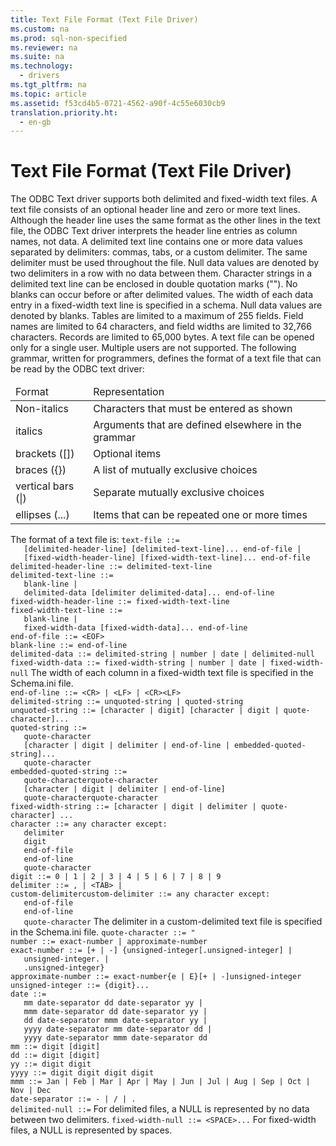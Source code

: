 ```yaml
---
title: Text File Format (Text File Driver)
ms.custom: na
ms.prod: sql-non-specified
ms.reviewer: na
ms.suite: na
ms.technology: 
  - drivers
ms.tgt_pltfrm: na
ms.topic: article
ms.assetid: f53cd4b5-0721-4562-a90f-4c55e6030cb9
translation.priority.ht: 
  - en-gb
---
```

# Text File Format (Text File Driver)
<?xml version="1.0" encoding="utf-8"?>
<developerConceptualDocument xmlns="http://ddue.schemas.microsoft.com/authoring/2003/5" xmlns:xlink="http://www.w3.org/1999/xlink" xmlns:xsi="http://www.w3.org/2001/XMLSchema-instance" xsi:schemaLocation="http://ddue.schemas.microsoft.com/authoring/2003/5 http://dduestorage.blob.core.windows.net/ddueschema/developer.xsd">
  <introduction>
    <para>The ODBC Text driver supports both delimited and fixed-width text files. A text file consists of an optional header line and zero or more text lines.</para>
    <para>Although the header line uses the same format as the other lines in the text file, the ODBC Text driver interprets the header line entries as column names, not data.</para>
    <para>A delimited text line contains one or more data values separated by delimiters: commas, tabs, or a custom delimiter. The same delimiter must be used throughout the file. Null data values are denoted by two delimiters in a row with no data between them. Character strings in a delimited text line can be enclosed in double quotation marks (""). No blanks can occur before or after delimited values.</para>
    <para>The width of each data entry in a fixed-width text line is specified in a schema. Null data values are denoted by blanks.</para>
    <para>Tables are limited to a maximum of 255 fields. Field names are limited to 64 characters, and field widths are limited to 32,766 characters. Records are limited to 65,000 bytes.</para>
    <para>A text file can be opened only for a single user. Multiple users are not supported.</para>
    <para>The following grammar, written for programmers, defines the format of a text file that can be read by the ODBC text driver: </para>
    <table xmlns:caps="http://schemas.microsoft.com/build/caps/2013/11">
      <thead>
        <tr>
          <TD>
            <para>Format</para>
          </TD>
          <TD>
            <para>Representation</para>
          </TD>
        </tr>
      </thead>
      <tbody>
        <tr>
          <TD>
            <para>Non-italics</para>
          </TD>
          <TD>
            <para>Characters that must be entered as shown</para>
          </TD>
        </tr>
        <tr>
          <TD>
            <para>               <legacyItalic>italics</legacyItalic>             </para>
          </TD>
          <TD>
            <para>Arguments that are defined elsewhere in the grammar</para>
          </TD>
        </tr>
        <tr>
          <TD>
            <para>brackets ([])</para>
          </TD>
          <TD>
            <para>Optional items</para>
          </TD>
        </tr>
        <tr>
          <TD>
            <para>braces ({})</para>
          </TD>
          <TD>
            <para>A list of mutually exclusive choices</para>
          </TD>
        </tr>
        <tr>
          <TD>
            <para>vertical bars (|)</para>
          </TD>
          <TD>
            <para>Separate mutually exclusive choices</para>
          </TD>
        </tr>
        <tr>
          <TD>
            <para>ellipses (...)</para>
          </TD>
          <TD>
            <para>Items that can be repeated one or more times</para>
          </TD>
        </tr>
      </tbody>
    </table>
    <para>The format of a text file is:</para>
    <code>text-file ::=
   [delimited-header-line] [delimited-text-line]... end-of-file |
   [fixed-width-header-line] [fixed-width-text-line]... end-of-file
delimited-header-line ::= delimited-text-line
delimited-text-line ::=
   blank-line |
   delimited-data [delimiter delimited-data]... end-of-line
fixed-width-header-line ::= fixed-width-text-line
fixed-width-text-line ::=
   blank-line |
   fixed-width-data [fixed-width-data]... end-of-line
end-of-file ::= &lt;EOF&gt;
blank-line ::= end-of-line
delimited-data ::= delimited-string | number | date | delimited-null
fixed-width-data ::= fixed-width-string | number | date | fixed-width-null</code>
    <alert class="note">
      <para>The width of each column in a fixed-width text file is specified in the Schema.ini file.</para>
    </alert>
    <code>
<legacyItalic>end-of-line</legacyItalic> ::= &lt;CR&gt; | &lt;LF&gt; | &lt;CR&gt;&lt;LF&gt;
<legacyItalic>delimited-string</legacyItalic> ::= <legacyItalic>unquoted-string</legacyItalic> | <legacyItalic>quoted-string</legacyItalic>
<legacyItalic>unquoted-string</legacyItalic> ::= [<legacyItalic>character</legacyItalic> | <legacyItalic>digit</legacyItalic>] [<legacyItalic>character</legacyItalic> | <legacyItalic>digit</legacyItalic> | <legacyItalic>quote-character</legacyItalic>]...
<legacyItalic>quoted-string</legacyItalic> ::=
   <legacyItalic>quote-character</legacyItalic>
   [<legacyItalic>character</legacyItalic> | <legacyItalic>digit</legacyItalic> | <legacyItalic>delimiter</legacyItalic> | <legacyItalic>end-of-line</legacyItalic> | <legacyItalic>embedded-quoted-string</legacyItalic>]...
   <legacyItalic>quote-character</legacyItalic>
<legacyItalic>embedded-quoted-string ::=</legacyItalic>
<legacyItalic>   quote-characterquote-character</legacyItalic>
   [<legacyItalic>character</legacyItalic> | <legacyItalic>digit</legacyItalic> | <legacyItalic>delimiter</legacyItalic> | <legacyItalic>end-of-line</legacyItalic>]
   <legacyItalic>quote-characterquote-character</legacyItalic>
<legacyItalic>fixed-width-string</legacyItalic> ::= [<legacyItalic>character</legacyItalic> | <legacyItalic>digit</legacyItalic> | <legacyItalic>delimiter</legacyItalic> | <legacyItalic>quote-character</legacyItalic>] ...
<legacyItalic>character</legacyItalic> ::= any character except:
   <legacyItalic>delimiter</legacyItalic>
   <legacyItalic>digit</legacyItalic>
   <legacyItalic>end-of-file</legacyItalic>
   <legacyItalic>end-of-line</legacyItalic>
   <legacyItalic>quote-character</legacyItalic>
<legacyItalic>digit</legacyItalic> ::= 0 | 1 | 2 | 3 | 4 | 5 | 6 | 7 | 8 | 9
<legacyItalic>delimiter</legacyItalic> ::= , | &lt;TAB&gt; | 
<legacyItalic>custom-delimitercustom-delimiter</legacyItalic> ::= any character except:
   <legacyItalic>end-of-file</legacyItalic>
   <legacyItalic>end-of-line</legacyItalic>
   <legacyItalic>quote-character</legacyItalic></code>
    <alert class="note">
      <para>The delimiter in a custom-delimited text file is specified in the Schema.ini file.</para>
    </alert>
    <code>quote-character ::= "
number ::= exact-number | approximate-number
exact-number ::= [+ | -] {unsigned-integer[.unsigned-integer] |
   unsigned-integer. |
   .unsigned-integer}
approximate-number ::= exact-number{e | E}[+ | -]unsigned-integer
unsigned-integer ::= {digit}...
date ::=
   mm date-separator dd date-separator yy |
   mmm date-separator dd date-separator yy |
   dd date-separator mmm date-separator yy |
   yyyy date-separator mm date-separator dd |
   yyyy date-separator mmm date-separator dd
mm ::= digit [digit]
dd ::= digit [digit]
yy ::= digit digit
yyyy ::= digit digit digit digit
mmm ::= Jan | Feb | Mar | Apr | May | Jun | Jul | Aug | Sep | Oct | Nov | Dec
date-separator ::= - | / | .
delimited-null ::=</code>
    <alert class="note">
      <para>For delimited files, a NULL is represented by no data between two delimiters.</para>
    </alert>
    <code>fixed-width-null ::= &lt;SPACE&gt;...</code>
    <alert class="note">
      <para>For fixed-width files, a NULL is represented by spaces.</para>
    </alert>
  </introduction>
  <relatedTopics />
</developerConceptualDocument>